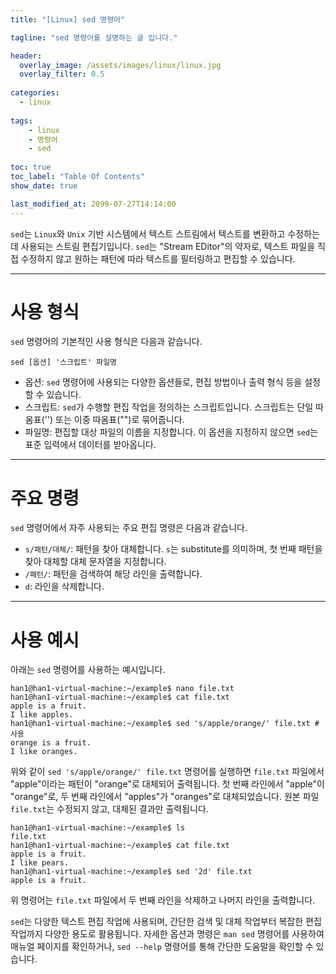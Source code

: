 ```yaml
---
title: "[Linux] sed 명령어"

tagline: "sed 명령어를 설명하는 글 입니다."

header:
  overlay_image: /assets/images/linux/linux.jpg
  overlay_filter: 0.5
  
categories:
  - linux
  
tags:
    - linux
    - 명령어
    - sed
    
toc: true
toc_label: "Table Of Contents"
show_date: true

last_modified_at: 2099-07-27T14:14:00
---
```


`sed`는 `Linux`와 `Unix` 기반 시스템에서 텍스트 스트림에서 텍스트를 변환하고 수정하는데 사용되는 스트림 편집기입니다. `sed`는 "Stream EDitor"의 약자로, 텍스트 파일을 직접 수정하지 않고 원하는 패턴에 따라 텍스트를 필터링하고 편집할 수 있습니다.

---

# 사용 형식

`sed` 명령어의 기본적인 사용 형식은 다음과 같습니다.
``` shell
sed [옵션] '스크립트' 파일명
```
- 옵션: `sed` 명령어에 사용되는 다양한 옵션들로, 편집 방법이나 출력 형식 등을 설정할 수 있습니다.
- 스크립트: `sed`가 수행할 편집 작업을 정의하는 스크립트입니다. 스크립트는 단일 따옴표('') 또는 이중 따옴표("")로 묶어줍니다.
- 파일명: 편집할 대상 파일의 이름을 지정합니다. 이 옵션을 지정하지 않으면 `sed`는 표준 입력에서 데이터를 받아옵니다.

---
# 주요 명령
`sed` 명령어에서 자주 사용되는 주요 편집 명령은 다음과 같습니다.

- `s/패턴/대체/`: 패턴을 찾아 대체합니다. `s`는 substitute를 의미하며, 첫 번째 패턴을 찾아 대체할 대체 문자열을 지정합니다.
- `/패턴/`: 패턴을 검색하여 해당 라인을 출력합니다.
- `d`: 라인을 삭제합니다.

---
# 사용 예시
아래는 `sed` 명령어를 사용하는 예시입니다.

``` shell
han1@han1-virtual-machine:~/example$ nano file.txt
han1@han1-virtual-machine:~/example$ cat file.txt 
apple is a fruit.
I like apples.
han1@han1-virtual-machine:~/example$ sed 's/apple/orange/' file.txt # 사용
orange is a fruit.
I like oranges.
```

위와 같이 `sed 's/apple/orange/' file.txt` 명령어를 실행하면 `file.txt` 파일에서 "apple"이라는 패턴이 "orange"로 대체되어 출력됩니다. 첫 번째 라인에서 "apple"이 "orange"로, 두 번째 라인에서 "apples"가 "oranges"로 대체되었습니다. 원본 파일 `file.txt`는 수정되지 않고, 대체된 결과만 출력됩니다.


``` shell
han1@han1-virtual-machine:~/example$ ls
file.txt
han1@han1-virtual-machine:~/example$ cat file.txt 
apple is a fruit.
I like pears.
han1@han1-virtual-machine:~/example$ sed '2d' file.txt
apple is a fruit.
```
위 명령어는 `file.txt` 파일에서 두 번째 라인을 삭제하고 나머지 라인을 출력합니다.


`sed`는 다양한 텍스트 편집 작업에 사용되며, 간단한 검색 및 대체 작업부터 복잡한 편집 작업까지 다양한 용도로 활용됩니다. 자세한 옵션과 명령은 `man sed` 명령어를 사용하여 매뉴얼 페이지를 확인하거나, `sed --help` 명령어를 통해 간단한 도움말을 확인할 수 있습니다.

